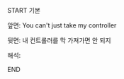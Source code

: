 START
기본

앞면:
You can't just take my controller


뒷면:
내 컨트롤러를 막 가져가면 안 되지


해석:
<!--ID: 1740735944949-->
END